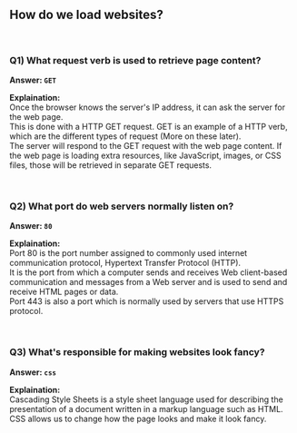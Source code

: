 ## How do we load websites? 

<br/>

### Q1) What request verb is used to retrieve page content?
**Answer: `GET`**

**Explaination:** \
Once the browser knows the server's IP address, it can ask the server for the web page.\
This is done with a HTTP GET request. GET is an example of a HTTP verb, which are the different types of request (More on these later).\
The server will respond to the GET request with the web page content. If the web page is loading extra resources, like JavaScript, images, or CSS files, those will be retrieved in separate GET requests.

<br/>

### Q2) What port do web servers normally listen on?

**Answer: `80`**

**Explaination:** \
Port 80 is the port number assigned to commonly used internet communication protocol, Hypertext Transfer Protocol (HTTP).\
It is the port from which a computer sends and receives Web client-based communication and messages from a Web server and is used to send and receive HTML pages or data.\
Port 443 is also a port which is normally used by servers that use HTTPS protocol.


<br/>

### Q3) What's responsible for making websites look fancy?

**Answer: `css`**

**Explaination:** \
Cascading Style Sheets is a style sheet language used for describing the presentation of a document written in a markup language such as HTML. \
CSS allows us to change how the page looks and make it look fancy.
